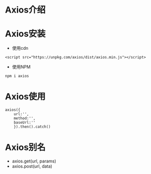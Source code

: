 # Axios介绍

# Axios安装

* 使用cdn

```
<script src="https://unpkg.com/axios/dist/axios.min.js"></script>
```

* 使用NPM

```
npm i axios
```

# Axios使用

```
axios({
	url:'',
	method:'',
	baseUrl:''
	}).then().catch()
```

# Axios别名

* axios.get(url, params)
* axios.post(url, data)